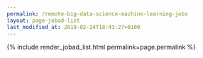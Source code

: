 ```yaml
---
permalink: /remote-big-data-science-machine-learning-jobs
layout: page-jobad-list
last_modified_at: 2019-02-24T18:43:27+0100
---
```

{% include render_jobad_list.html permalink=page.permalink %}
